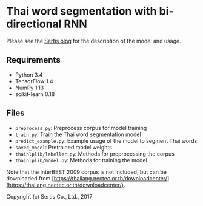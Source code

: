 # Thai word segmentation with bi-directional RNN

Please see the [Sertis blog](https://sertiscorp.com/thai-word-segmentation-with-bi-directional-rnn/) for the description
of the model and usage.

## Requirements

* Python 3.4
* TensorFlow 1.4
* NumPy 1.13
* scikit-learn 0.18

## Files

* `preprocess.py`: Preprocess corpus for model training
* `train.py`: Train the Thai word segmentation model
* `predict_example.py`: Example usage of the model to segment Thai words
* `saved_model`: Pretrained model weights
* `thainlplib/labeller.py`: Methods for preprocessing the corpus
* `thainlplib/model.py`: Methods for training the model

Note that the InterBEST 2009 corpus is not included, but can be downloaded from [https://thailang.nectec.or.th/downloadcenter/](https://thailang.nectec.or.th/downloadcenter/).

Copyright (c) Sertis Co., Ltd., 2017

